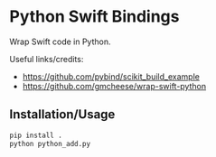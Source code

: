 # Python Swift Bindings

Wrap Swift code in Python.

Useful links/credits:

- <https://github.com/pybind/scikit_build_example>
- <https://github.com/gmcheese/wrap-swift-python>

## Installation/Usage

```bash
pip install .
python python_add.py
```
